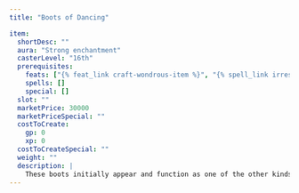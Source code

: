 ```yaml
---
title: "Boots of Dancing"

item:
  shortDesc: ""
  aura: "Strong enchantment"
  casterLevel: "16th"
  prerequisites:
    feats: ["{% feat_link craft-wondrous-item %}", "{% spell_link irresistible-dance %}"]
    spells: []
    special: []
  slot: ""
  marketPrice: 30000
  marketPriceSpecial: ""
  costToCreate:
    gp: 0
    xp: 0
  costToCreateSpecial: ""
  weight: ""
  description: |
    These boots initially appear and function as one of the other kinds of magic boots. But when the wearer is in (or fleeing from) melee combat, _Boots of Dancing_ impede movement, making him behave as if {% spell_link irresistible-dance %} had been cast upon him. Only a {% spell_link remove-curse %} spell enables the wearer to be rid of the boots once their true nature is revealed.
---
```

